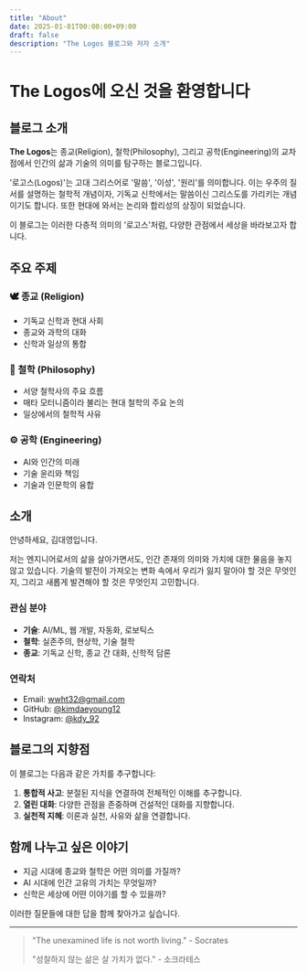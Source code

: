```yaml
---
title: "About"
date: 2025-01-01T00:00:00+09:00
draft: false
description: "The Logos 블로그와 저자 소개"
---
```


# The Logos에 오신 것을 환영합니다

## 블로그 소개

**The Logos**는 종교(Religion), 철학(Philosophy), 그리고 공학(Engineering)의 교차점에서 인간의 삶과 기술의 의미를 탐구하는 블로그입니다.

'로고스(Logos)'는 고대 그리스어로 '말씀', '이성', '원리'를 의미합니다. 이는 우주의 질서를 설명하는 철학적 개념이자, 기독교 신학에서는 말씀이신 그리스도를 가리키는 개념이기도 합니다. 또한 현대에 와서는 논리와 합리성의 상징이 되었습니다.

이 블로그는 이러한 다층적 의미의 '로고스'처럼, 다양한 관점에서 세상을 바라보고자 합니다.

## 주요 주제

### 🕊️ 종교 (Religion)
- 기독교 신학과 현대 사회
- 종교와 과학의 대화
- 신학과 일상의 통합

### 🤔 철학 (Philosophy)  
- 서양 철학사의 주요 흐름
- 매타 모터니즘이라 불리는 현대 철학의 주요 논의
- 일상에서의 철학적 사유

### ⚙️ 공학 (Engineering)
- AI와 인간의 미래
- 기술 윤리와 책임
- 기술과 인문학의 융합

## 소개

안녕하세요, 김대영입니다.

저는 엔지니어로서의 삶을 살아가면서도, 인간 존재의 의미와 가치에 대한 물음을 놓지 않고 있습니다. 기술의 발전이 가져오는 변화 속에서 우리가 잃지 말아야 할 것은 무엇인지, 그리고 새롭게 발견해야 할 것은 무엇인지 고민합니다.

### 관심 분야
- **기술**: AI/ML, 웹 개발, 자동화, 로보틱스
- **철학**: 실존주의, 현상학, 기술 철학
- **종교**: 기독교 신학, 종교 간 대화, 신학적 담론

### 연락처
- Email: [wwht32@gmail.com](mailto:your.wwht32@gmail.com)
- GitHub: [@kimdaeyoung12](https://github.com/kimdaeyoung12)
- Instagram: [@kdy_92](https://www.instagram.com/kdy_92/)

## 블로그의 지향점

이 블로그는 다음과 같은 가치를 추구합니다:

1. **통합적 사고**: 분절된 지식을 연결하여 전체적인 이해를 추구합니다.
2. **열린 대화**: 다양한 관점을 존중하며 건설적인 대화를 지향합니다.
3. **실천적 지혜**: 이론과 실천, 사유와 삶을 연결합니다.

## 함께 나누고 싶은 이야기

- 지금 시대에 종교와 철학은 어떤 의미를 가질까?
- AI 시대에 인간 고유의 가치는 무엇일까?
- 신학은 세상에 어떤 이야기를 할 수 있을까?

이러한 질문들에 대한 답을 함께 찾아가고 싶습니다.

---

> "The unexamined life is not worth living." - Socrates
> 
> "성찰하지 않는 삶은 살 가치가 없다." - 소크라테스
